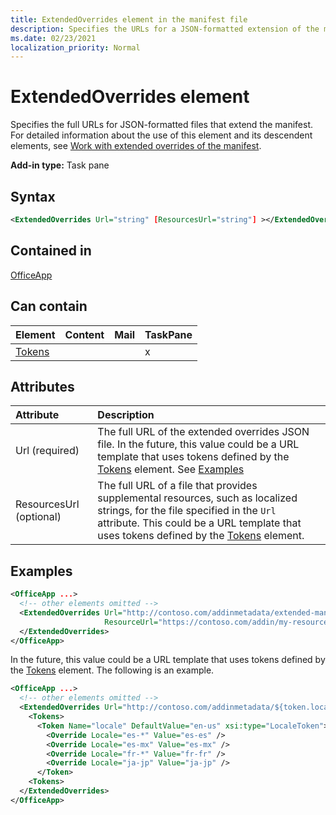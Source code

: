 ```yaml
---
title: ExtendedOverrides element in the manifest file
description: Specifies the URLs for a JSON-formatted extension of the manifest.
ms.date: 02/23/2021
localization_priority: Normal
---
```


# ExtendedOverrides element

Specifies the full URLs for JSON-formatted files that extend the manifest. For detailed information about the use of this element and its descendent elements, see [Work with extended overrides of the manifest](../../develop/extended-overrides.md).

**Add-in type:** Task pane

## Syntax

```XML
<ExtendedOverrides Url="string" [ResourcesUrl="string"] ></ExtendedOverrides>
```

## Contained in

[OfficeApp](officeapp.md)

## Can contain

|Element|Content|Mail|TaskPane|
|:-----|:-----|:-----|:-----|
|[Tokens](tokens.md)|||x|

## Attributes

|Attribute|Description|
|:-----|:-----|
|Url (required)| The full URL of the extended overrides JSON file. In the future, this value could be a URL template that uses tokens defined by the [Tokens](tokens.md) element. See [Examples](#examples)|
|ResourcesUrl (optional) | The full URL of a file that provides supplemental resources, such as localized strings, for the file specified in the `Url` attribute. This could be a URL template that uses tokens defined by the [Tokens](tokens.md) element.|

## Examples

```XML
<OfficeApp ...>
  <!-- other elements omitted -->
  <ExtendedOverrides Url="http://contoso.com/addinmetadata/extended-manifest-overrides.json"
                     ResourceUrl="https://contoso.com/addin/my-resources.json">
  </ExtendedOverrides>
</OfficeApp>
```

In the future, this value could be a URL template that uses tokens defined by the [Tokens](tokens.md) element. The following is an example.

```XML
<OfficeApp ...>
  <!-- other elements omitted -->
  <ExtendedOverrides Url="http://contoso.com/addinmetadata/${token.locale}/extended-manifest-overrides.json">
    <Tokens>
      <Token Name="locale" DefaultValue="en-us" xsi:type="LocaleToken">
        <Override Locale="es-*" Value="es-es" />
        <Override Locale="es-mx" Value="es-mx" />
        <Override Locale="fr-*" Value="fr-fr" />
        <Override Locale="ja-jp" Value="ja-jp" />
      </Token>
    <Tokens>
  </ExtendedOverrides>
</OfficeApp>
```
